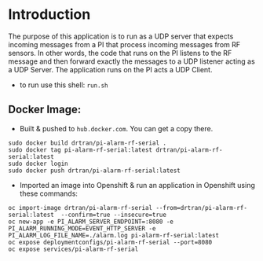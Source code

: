 # Introduction
The purpose of this application is to run as a UDP server that expects incoming messages from a PI that process incoming messages from RF sensors. In other words, the code that runs on the PI listens to the RF message and then forward exactly the messages to a UDP listener acting as a UDP Server. The application runs on the PI acts a UDP Client.

- to run use this shell:
`
run.sh
`

## Docker Image:
- Built & pushed to `hub.docker.com`. You can get a copy there.
```
sudo docker build drtran/pi-alarm-rf-serial .
sudo docker tag pi-alarm-rf-serial:latest drtran/pi-alarm-rf-serial:latest
sudo docker login
sudo docker push drtran/pi-alarm-rf-serial:latest

```

- Imported an image into Openshift & run an application in Openshift using these commands:
```
oc import-image drtran/pi-alarm-rf-serial --from=drtran/pi-alarm-rf-serial:latest  --confirm=true --insecure=true
oc new-app -e PI_ALARM_SERVER_ENDPOINT=:8080 -e PI_ALARM_RUNNING_MODE=EVENT_HTTP_SERVER -e PI_ALARM_LOG_FILE_NAME=./alarm.log pi-alarm-rf-serial:latest
oc expose deploymentconfigs/pi-alarm-rf-serial --port=8080
oc expose services/pi-alarm-rf-serial

```
